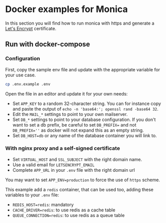 # Docker examples for Monica

In this section you will find how to run monica with https and generate a [Let's Encrypt](https://letsencrypt.org/) certificate.

## Run with docker-compose

### Configuration

First, copy the sample env file and update with the appropriate variable for your use case. 

```sh
cp .env.example .env
```

Open the file in an editor and update it for your own needs:

- Set `APP_KEY` to a random 32-character string. You can for instance copy and paste the output of `echo -n 'base64:'; openssl rand -base64 32`.
- Edit the `MAIL_*` settings to point to your own mailserver.
- Set `DB_*` settings to point to your database configuration. If you don't want to set a db prefix, be careful to set `DB_PREFIX=` and not `DB_PREFIX=''` as docker will not expand this as an empty string.
- Set `DB_HOST=db` or any name of the database container you will link to.


### With nginx proxy and a self-signed certificate

- Set `VIRTUAL_HOST` and `SSL_SUBJECT` with the right domain name.
- Use a valid email for `LETSENCRYPT_EMAIL` 
- Complete `APP_URL` in your `.env` file with the right domain url

You may want to set `APP_ENV=production` to force the use of `https` scheme.

This example add a `redis` container, that can be used too, adding these variables to your `.env` file:
- `REDIS_HOST=redis`: mandatory
- `CACHE_DRIVER=redis`: to use redis as a cache table
- `QUEUE_CONNECTION=redis`: to use redis as a queue table
